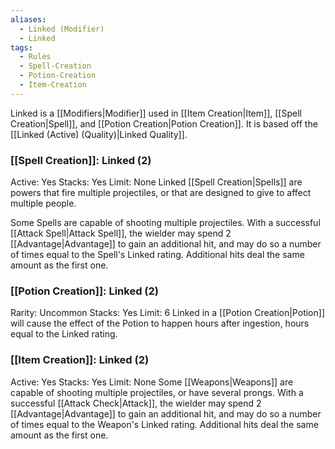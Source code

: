 ```yaml
---
aliases:
  - Linked (Modifier)
  - Linked
tags:
  - Rules
  - Spell-Creation
  - Potion-Creation
  - Item-Creation
---
```

Linked is a [[Modifiers|Modifier]] used in [[Item Creation|Item]], [[Spell Creation|Spell]], and [[Potion Creation|Potion Creation]]. It is based off the [[Linked (Active) (Quality)|Linked Quality]].

### [[Spell Creation]]: Linked (2)
Active: Yes
Stacks: Yes
Limit: None
Linked [[Spell Creation|Spells]] are powers that fire multiple projectiles, or that are designed to give to affect multiple people.

Some Spells are capable of shooting multiple projectiles. With a successful [[Attack Spell|Attack Spell]], the wielder may spend 2 [[Advantage|Advantage]] to gain an additional hit, and may do so a number of times equal to the Spell's Linked rating. Additional hits deal the same amount as the first one.

### [[Potion Creation]]: Linked (2)
Rarity: Uncommon
Stacks: Yes
Limit: 6
Linked in a [[Potion Creation|Potion]] will cause the effect of the Potion to happen hours after ingestion, hours equal to the Linked rating.

### [[Item Creation]]: Linked (2)
Active: Yes
Stacks: Yes
Limit: None
Some [[Weapons|Weapons]] are capable of shooting multiple projectiles, or have several prongs. With a successful [[Attack Check|Attack]], the wielder may spend 2 [[Advantage|Advantage]] to gain an additional hit, and may do so a number of times equal to the Weapon's Linked rating. Additional hits deal the same amount as the first one.